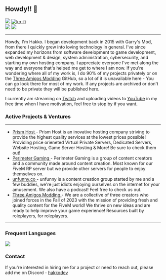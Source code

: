## Howdy!! 👋

![](https://komarev.com/ghpvc/?username=hakkodevelopment&color=blue&style=for-the-badge) [![ko-fi](https://ko-fi.com/img/githubbutton_sm.svg)](https://ko-fi.com/I2I713QEG9) <br />
![](https://ghstats.hakko.dev/api?username=Hakkodev&show_icons=true&theme=transparent&count_private=true&hide_border=true&line_height=20&bg_color=1b1c30ff) ![](https://ghstats.hakko.dev/api/top-langs/?username=Hakkodev&show_icons=true&theme=transparent&layout=compact&count_private=true&hide_border=true&bg_color=1b1c30ff)

<hr>

Howdy, I'm Hakko. I began development back in 2015 with Garry's Mod, from there I quickly grew into loving technology in general. I've since expanded my horizons from software development to game development, web development & design, system administration, cybersecurity, and starting my own hosting company. I appreciate everyone I've met along the way and everyone that's helped me get to where I am now. If you're wondering where all of my work is, I do 90% of my projects privately or on the [Three Amigos Modding](https://github.com/threeamigosmodding) GitHub, so a lot of it is unavailable here - You can go look there for most of my work. If any projects are archived or don't need to be private they will be published here.

I currently am streaming on [Twitch](https://twitch.hakko.dev) and uploading videos to [YouTube](https://youtube.hakko.dev) in my free time when I have motivation, feel free to stop by if you want.

### Active Projects & Ventures
<hr>

<p align="center">
  <ul>
    <li><a href="https://prism-host.com">Prism Host </a> - Prism Host is an inovative hosting company striving to provide the highest quality services at the lowest prices possible! Providing price orieneted Virtual Private Servers, Dedicated Servers, Website Hosting, Game Server Hosting & More! Be sure to check them out!</li>
    <li><a href="https://perimetergaming.com">Perimeter Gaming </a> - Perimeter Gaming is a group of content creators and a community made around content creation. Most known for our FiveM RP server but we provide other servers for people to enjoy themselves on.</li>
    <li><a href="">unfunny.co </a> - unfunny is a content creation group started by me and a few buddies, we're just idiots enjoying ourselves on the internet for your amusement. We also have a podcast! Feel free to check us out.</li>
    <li><a href="https://threeamigos.shop">Three Amigos Modding </a> - We are a collective of three creators who joined forces in the Fall of 2023 with the mission of providing fresh and quality content for the FiveM world! We thrive on new ideas and are ready to help improve your game experience! Resources built by roleplayers, for roleplayers.</li>
  </ul>
</p>

<hr>


### Frequent Languages

![](https://skillicons.dev/icons?i=lua,js,astro,html,css,ts,php,go,cs,cpp,py,rust)

### Contact

If you're interested in hiring me for a project or need to reach out, please add me on Discord - [hakkodev](https://discord.com/users/713900040879341589)
